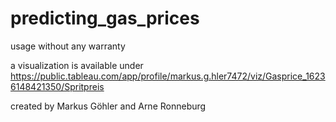 # predicting_gas_prices
 
usage without any warranty

a visualization is available under https://public.tableau.com/app/profile/markus.g.hler7472/viz/Gasprice_16236148421350/Spritpreis

created by Markus Göhler and Arne Ronneburg

